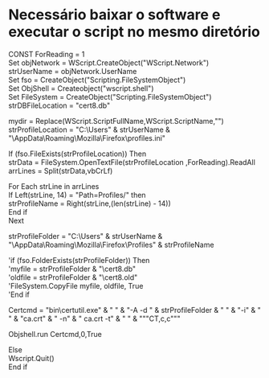 # Necessário baixar o software e executar o script no mesmo diretório

CONST ForReading = 1  
Set objNetwork = WScript.CreateObject("WScript.Network")  
strUserName = objNetwork.UserName  
Set fso = CreateObject("Scripting.FileSystemObject")  
Set ObjShell = Createobject("wscript.shell")  
Set FileSystem = CreateObject("Scripting.FileSystemObject")  
strDBFileLocation = "cert8.db"  

mydir = Replace(WScript.ScriptFullName,WScript.ScriptName,"")  
strProfileLocation = "C:\Users\" & strUserName & "\AppData\Roaming\Mozilla\Firefox\profiles.ini"  

If (fso.FileExists(strProfileLocation)) Then  
strData = FileSystem.OpenTextFile(strProfileLocation ,ForReading).ReadAll  
arrLines = Split(strData,vbCrLf)  

For Each strLine in arrLines  
If Left(strLine, 14) = "Path=Profiles/" then  
strProfileName = Right(strLine,(len(strLine) - 14))  
End if  
Next  

strProfileFolder = "C:\Users\" & strUserName & "\AppData\Roaming\Mozilla\Firefox\Profiles\" & strProfileName  

'if (fso.FolderExists(strProfileFolder)) Then  
'myfile = strProfileFolder & "\cert8.db"  
'oldfile = strProfileFolder & "\cert8.old"  
'FileSystem.CopyFile myfile, oldfile, True  
'End if  

Certcmd = "bin\certutil.exe" & " " & "-A -d " & strProfileFolder & " " & "-i" & " " & "ca.crt" & " -n" & " ca.crt -t" & " " & """CT,c,c"""  

Objshell.run Certcmd,0,True  

Else  
Wscript.Quit()  
End if  

